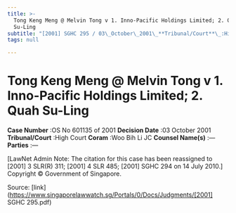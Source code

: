 ```yaml
---
title: >-
  Tong Keng Meng @ Melvin Tong v 1. Inno-Pacific Holdings Limited; 2. Quah
  Su-Ling
subtitle: "[2001] SGHC 295 / 03\_October\_2001\_**Tribunal/Court**\_:High\_Court\_**Coram**\_:Woo\_Bih\_Li\_JC\_**Counsel\_Name(s)**\_:—\_**Parties**\_:—"
tags: null

---
```

# Tong Keng Meng @ Melvin Tong v 1. Inno-Pacific Holdings Limited; 2. Quah Su-Ling 



**Case Number** :OS No 601135 of 2001 **Decision Date** :03 October 2001 **Tribunal/Court** :High Court **Coram** :Woo Bih Li JC **Counsel Name(s)** :— **Parties** :— 

[LawNet Admin Note: The citation for this case has been reassigned to [2001] 3 SLR(R) 311; [2001] 4 SLR 485; [2001] SGHC 294 on 14 July 2010.] Copyright © Government of Singapore. 


Source: [link](https://www.singaporelawwatch.sg/Portals/0/Docs/Judgments/[2001] SGHC 295.pdf)
